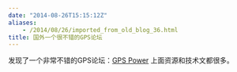 ```yaml
---
date: "2014-08-26T15:15:12Z"
aliases:
    - /2014/08/26/imported_from_old_blog_36.html
title: 国外一个很不错的GPS论坛
---
```


发现了一个非常不错的GPS论坛：[GPS Power](http://www.gpspower.net)
上面资源和技术文都很多。